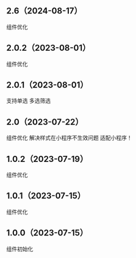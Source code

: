 ## 2.6（2024-08-17）
组件优化
## 2.0.2（2023-08-01）
组件优化
## 2.0.1（2023-08-01）
支持单选 多选筛选
## 2.0（2023-07-22）
组件优化 解决样式在小程序不生效问题 适配小程序！
## 1.0.2（2023-07-19）
组件优化
## 1.0.1（2023-07-15）
组件优化
## 1.0.0（2023-07-15）
组件初始化
